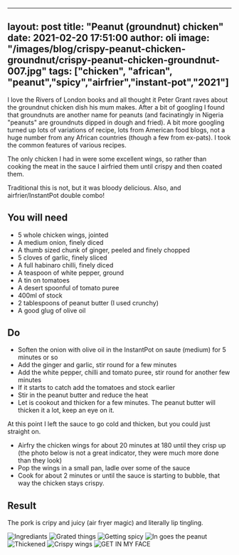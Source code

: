 
---
layout: post
title:  "Peanut (groundnut) chicken"
date:   2021-02-20 17:51:00
author: oli
image: "/images/blog/crispy-peanut-chicken-groundnut/crispy-peanut-chicken-groundnut-007.jpg"
tags: ["chicken", "african", "peanut","spicy","airfrier","instant-pot","2021"]
---

I love the Rivers of London books and all thought it Peter Grant raves about the groundnut chicken dish his mum makes.  After a bit of googling I found that groundnuts are another name for peanuts (and facinatingly in Nigeria "peanuts" are groundnuts dipped in dough and fried).  A bit more googling turned up lots of variations of recipe, lots from American food blogs, not a huge number from any African countries (though a few from ex-pats).  I took the common features of various recipes.

The only chicken I had in were some excellent wings, so rather than cooking the meat in the sauce I airfried them until crispy and then coated them.

Traditional this is not, but it was bloody delicious.  Also, and airfrier/InstantPot double combo!

## You will need

* 5 whole chicken wings, jointed
* A medium onion, finely diced
* A thumb sized chunk of ginger, peeled and finely chopped
* 5 cloves of garlic, finely sliced
* A full habinaro chilli, finely diced
* A teaspoon of white pepper, ground
* A tin on tomatoes
* A desert spoonful of tomato puree
* 400ml of stock
* 2 tablespoons of peanut butter (I used crunchy)
* A good glug of olive oil



## Do

* Soften the onion with olive oil in the InstantPot on saute (medium) for 5 minutes or so
* Add the ginger and garlic, stir round for a few minutes
* Add the white pepper, chilli and tomato puree, stir round for another few minutes
* If it starts to catch add the tomatoes and stock earlier
* Stir in the peanut butter and reduce the heat
* Let is cookout and thicken for a few minutes.  The peanut butter will thicken it a lot, keep an eye on it.

At this point I left the sauce to go cold and thicken, but you could just straight on.

* Airfry the chicken wings for about 20 minutes at 180 until they crisp up (the photo below is not a great indicator, they were much more done than they look)
* Pop the wings in a small pan, ladle over some of the sauce
* Cook for about 2 minutes or until the sauce is starting to bubble, that way the chicken stays crispy.



## Result

The pork is cripy and juicy (air fryer magic) and literally lip tingling.

![Ingrediants](/images/blog/crispy-peanut-chicken-groundnut/crispy-peanut-chicken-groundnut-001.jpg)
![Grated things](/images/blog/crispy-peanut-chicken-groundnut/crispy-peanut-chicken-groundnut-002.jpg)
![Getting spicy](/images/blog/crispy-peanut-chicken-groundnut/crispy-peanut-chicken-groundnut-003.jpg)
![In goes the peanut](/images/blog/crispy-peanut-chicken-groundnut/crispy-peanut-chicken-groundnut-004.jpg)
![Thickened](/images/blog/crispy-peanut-chicken-groundnut/crispy-peanut-chicken-groundnut-005.jpg)
![Crispy wings](/images/blog/crispy-peanut-chicken-groundnut/crispy-peanut-chicken-groundnut-006.jpg)
![GET IN MY FACE](/images/blog/crispy-peanut-chicken-groundnut/crispy-peanut-chicken-groundnut-007.jpg)

